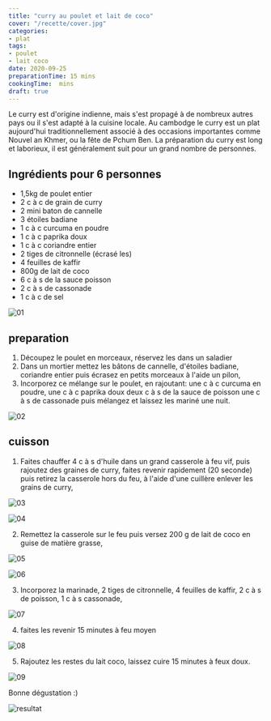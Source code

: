 ```yaml
---
title: "curry au poulet et lait de coco"
cover: "/recette/cover.jpg"
categories:
- plat
tags:
- poulet
- lait coco
date: 2020-09-25
preparationTime: 15 mins
cookingTime:  mins
draft: true
---
```

Le curry est d'origine indienne, mais s'est propagé à de nombreux autres pays ou il s'est adapté à la cuisine locale.
Au cambodge le curry est un plat aujourd'hui traditionnellement associé à des occasions importantes comme Nouvel an Khmer, ou la fête de Pchum Ben. 
La préparation du curry est long et laborieux, il est généralement suit pour un grand nombre de personnes.
 
<!--more--> 

## Ingrédients pour 6 personnes

- 1,5kg de poulet entier
- 2 c à c de grain de curry
- 2 mini baton de cannelle
- 3 étoiles badiane
- 1 c à c curcuma en poudre
- 1 c à c paprika doux
- 1 c à c coriandre entier
- 2 tiges de citronnelle (écrasé les)
- 4 feuilles de kaffir
- 800g de lait de coco 
- 6 c à s de la sauce poisson
- 2 c à s de cassonade
- 1 c à c de sel

![01](cover.jpg)
 
## preparation ##

1. Découpez le poulet en morceaux, réservez les dans un saladier
2. Dans un mortier mettez les bâtons de cannelle, d'étoiles badiane, coriandre entier puis écrasez en petits morceaux à l'aide un pilon,
3. Incorporez ce mélange sur le poulet, en rajoutant: 
   une c à c curcuma en poudre, 
   une c à c paprika doux
   deux c à s de la sauce de poisson
   une c à s de cassonade
   puis mélangez et laissez les mariné une nuit.

![02](cover.jpg)   

## cuisson ##

1. Faites chauffer 4 c à s d'huile dans un grand casserole à feu vif, puis rajoutez des graines de curry, faites revenir rapidement (20 seconde) puis retirez la casserole hors du feu, à l'aide d'une cuillère enlever les grains de curry,

![03](cover.jpg)

![04](cover.jpg)


2. Remettez la casserole sur le feu puis versez 200 g de lait de coco en guise de matière grasse, 

![05](cover.jpg)

![06](cover.jpg)

3. Incorporez la marinade, 2 tiges de citronnelle, 4 feuilles de kaffir, 2 c à s de poisson, 1 c à s cassonade,

![07](cover.jpg)

4. faites les revenir 15 minutes à feu moyen

![08](cover.jpg)

5. Rajoutez les restes du lait coco, laissez cuire 15 minutes à feux doux. 

![09](cover.jpg)

Bonne dégustation :)

![resultat](cover.jpg)